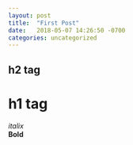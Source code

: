 ```yaml
---
layout: post
title:  "First Post"
date:   2018-05-07 14:26:50 -0700
categories: uncategorized
---
```


## h2 tag
# h1 tag
*italix* 
<br>
**Bold**
